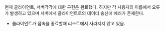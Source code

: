 현재 클라이언트, 서버각각에 대한 구현은 완료했다.
하지만 각 사용자의 이름에서 오류가 발생하고 있으며
서버에서 클라이언트로의 데이터 송신에 에러가 존재한다.

+ 클라이언트가 접속을 종료할때 리스트에서 사라지지 않고 있음. 

